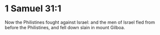 # 1 Samuel 31:1

Now the Philistines fought against Israel: and the men of Israel fled from before the Philistines, and fell down slain in mount Gilboa.